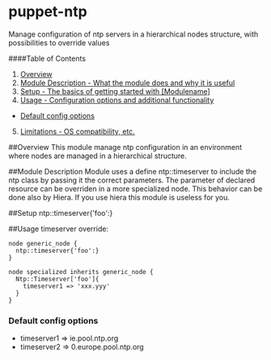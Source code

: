 puppet-ntp
==========

Manage configuration of ntp servers in a hierarchical nodes structure, with possibilities to override values

####Table of Contents

1. [Overview](#overview)
2. [Module Description - What the module does and why it is useful](#module-description)
3. [Setup - The basics of getting started with [Modulename]](#setup)
4. [Usage - Configuration options and additional functionality](#usage)
 * [Default config options](#default-config-options)
5. [Limitations - OS compatibility, etc.](#limitations)

##Overview
This module manage ntp configuration in an environment where nodes are managed in a hierarchical structure. 

##Module Description
Module uses a define ntp::timeserver to include the ntp class by passing it the correct parameters. The parameter of declared resource can be overriden in a more specialized node.
This behavior can be done also by Hiera. If you use hiera this module is useless for you.

##Setup
    ntp::timeserver{'foo':}

##Usage
timeserver override:

    node generic_node {
      ntp::timeserver{'foo':}
    }

    node specialized inherits generic_node {
      Ntp::Timeserver['foo']{
        timeserver1 => 'xxx.yyy'
      }
    }

### Default config options

 * timeserver1 => ie.pool.ntp.org
 * timeserver2 => 0.europe.pool.ntp.org
